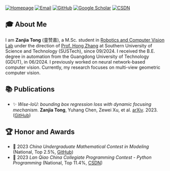 [![Homepage](https://img.shields.io/badge/Homepage-2B51B6)](https://rcvlab.eee.sustech.edu.cn/authors/zanjia_tong/)
[![Email](https://img.shields.io/badge/Email-000000?logo=gmail)](mailto:tongzanjia@qq.com)
[![GitHub](https://img.shields.io/badge/GitHub-100000?logo=github)](https://github.com/Instinct323)
[![Google Scholar](https://img.shields.io/badge/Google%20Scholar-333333?logo=google-scholar)](https://scholar.google.com/citations?user=Zanjia_Tong)
[![CSDN](https://img.shields.io/badge/CSDN-2B51B6?logo=csdn&logoColor=white)](https://blog.csdn.net/qq_55745968)

## 🎓 About Me

I am **Zanjia Tong** (童赞嘉),
a M.Sc. student in [Robotics and Computer Vision Lab](https://rcvlab.eee.sustech.edu.cn/)
under the direction of [Prof. Hong Zhang](https://www.sustech.edu.cn/zh/faculties/zhanghong.html)
at Southern University of Science and Technology (SUSTech), since 09/2024.
I received the B.E. degree in automation from the Guangdong University of Technology (GDUT), in 06/2024.
I previously worked on neural network-based computer vision.
Currently, my research focuses on multi-view geometric computer vision.

## 📚 Publications

- ✨ *Wise-IoU: bounding box regression loss with dynamic focusing mechanism*. **Zanjia Tong**, Yuhang Chen, Zewei Xu, et al. [arXiv](https://arxiv.org/abs/2301.10051). 2023. ([GitHub](https://github.com/Instinct323/wiou))

## 🏆 Honor and Awards

- 🥈 2023 *China Undergraduate Mathematical Contest in Modeling* (National, Top 2.5%, [GitHub](https://github.com/Instinct323/mathmodel-23A))
- 🥈 2023 *Lan Qiao China Collegiate Programming Contest - Python Programming* (National, Top 11.4%, [CSDN](https://blog.csdn.net/qq_55745968/category_11619588.html))
